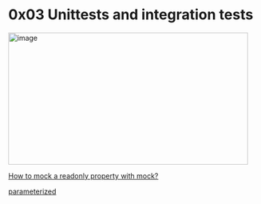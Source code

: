 # 0x03 Unittests and integration tests

<img width="480" height="264" alt="image" src="https://s3.amazonaws.com/alx-intranet.hbtn.io/uploads/medias/2020/1/f088970b450e82c881ea.gif?X-Amz-Algorithm=AWS4-HMAC-SHA256&X-Amz-Credential=AKIARDDGGGOUSBVO6H7D%2F20250728%2Fus-east-1%2Fs3%2Faws4_request&X-Amz-Date=20250728T061147Z&X-Amz-Expires=86400&X-Amz-SignedHeaders=host&X-Amz-Signature=fc71bbc69321da3b43b8b8fbf822bc44f5000c40156617b9dd481a56f2f3670c" />

[How to mock a readonly property with mock?](https://stackoverflow.com/questions/11836436/how-to-mock-a-readonly-property-with-mock)

[parameterized](https://pypi.org/project/parameterized/)
